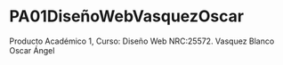 # PA01DiseñoWebVasquezOscar
Producto Académico 1, Curso: Diseño Web NRC:25572. Vasquez Blanco Oscar Ángel
